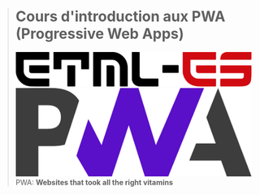 > # Cours d'introduction aux PWA (Progressive Web Apps)
>
> ![etml-es logo](./images/etml-es.svg) ![bg right:50% 60%](./images/pwa-logo.png) PWA: **Websites that took all the right vitamins**

